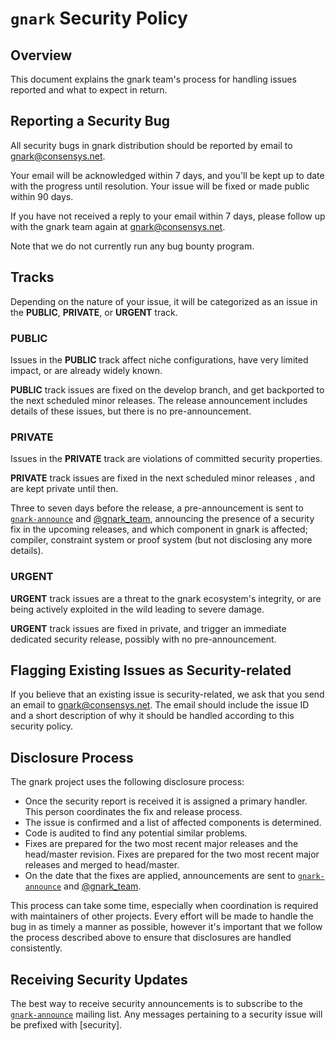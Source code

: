 # `gnark` Security Policy

## Overview

This document explains the gnark team's process for handling issues reported and what to expect in return.

## Reporting a Security Bug

All security bugs in gnark distribution should be reported by email to gnark@consensys.net.

Your email will be acknowledged within 7 days, and you'll be kept up to date with the progress until resolution. Your issue will be fixed or made public within 90 days.

If you have not received a reply to your email within 7 days, please follow up with the gnark team again at gnark@consensys.net. 

Note that we do not currently run any bug bounty program.

## Tracks

Depending on the nature of your issue, it will be categorized as an issue in the **PUBLIC**, **PRIVATE**, or **URGENT** track.

### PUBLIC

Issues in the **PUBLIC** track affect niche configurations, have very limited impact, or are already widely known.

**PUBLIC** track issues are fixed on the develop branch, and get backported to the next scheduled minor releases. The release announcement includes details of these issues, but there is no pre-announcement.

### PRIVATE

Issues in the **PRIVATE** track are violations of committed security properties.

**PRIVATE** track issues are fixed in the next scheduled minor releases , and are kept private until then.

Three to seven days before the release, a pre-announcement is sent to [`gnark-announce`] and [@gnark_team], announcing the presence of a security fix in the upcoming releases, and which component in gnark is affected; compiler, constraint system or proof system (but not disclosing any more details).

### URGENT

**URGENT** track issues are a threat to the gnark ecosystem's integrity, or are being actively exploited in the wild leading to severe damage.

**URGENT** track issues are fixed in private, and trigger an immediate dedicated security release, possibly with no pre-announcement.

## Flagging Existing Issues as Security-related

If you believe that an existing issue is security-related, we ask that you send an email to gnark@consensys.net. The email should include the issue ID and a short description of why it should be handled according to this security policy.

## Disclosure Process

The gnark project uses the following disclosure process:

* Once the security report is received it is assigned a primary handler. This person coordinates the fix and release process.
* The issue is confirmed and a list of affected components is determined.
* Code is audited to find any potential similar problems.
* Fixes are prepared for the two most recent major releases and the head/master revision. Fixes are prepared for the two most recent major releases and merged to head/master.
* On the date that the fixes are applied, announcements are sent to [`gnark-announce`] and [@gnark_team].

This process can take some time, especially when coordination is required with maintainers of other projects. Every effort will be made to handle the bug in as timely a manner as possible, however it's important that we follow the process described above to ensure that disclosures are handled consistently.

## Receiving Security Updates

The best way to receive security announcements is to subscribe to the [`gnark-announce`] mailing list. Any messages pertaining to a security issue will be prefixed with \[security\].

[`gnark-announce`]: https://groups.google.com/g/gnark-announce
[@gnark_team]: https://twitter.com/gnark_team
